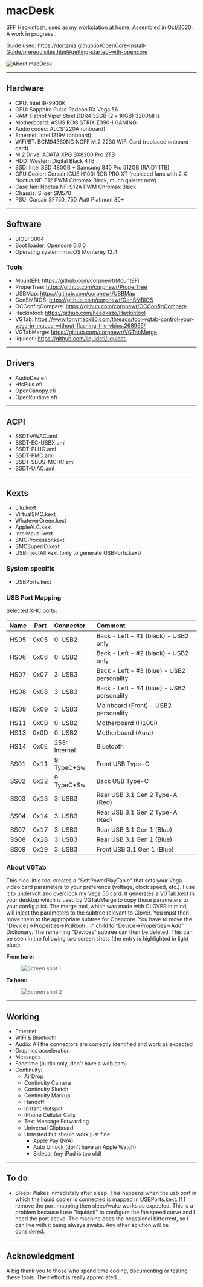 # macDesk
SFF Hackintosh, used as my workstation at home. Assembled in Oct/2020. A work in progress...

Guide used: https://dortania.github.io/OpenCore-Install-Guide/prerequisites.html#getting-started-with-opencore

![About macDesk](Pics/macDesk.png)

***

## Hardware

- CPU: Intel I9-9900K
- GPU: Sapphire Pulse Radeon RX Vega 56
- RAM: Patriot Viper Steel DDR4 32GB (2 x 16GB) 3200MHz
- Motherboard: ASUS ROG STRIX Z390-I GAMING
- Audio codec: ALCS1220A (onboard)
- Ethernet: Intel I219V (onboard)
- WiFi/BT: BCM94360NG NGFF M.2 2230 WiFi Card (replaced onboard card)
- M.2 Drive: ADATA XPG SX8200 Pro 2TB
- HDD: Western Digital Black 4TB
- SSD: Intel SSD 480GB + Samsung 840 Pro 512GB (RAID1 1TB)
- CPU Cooler: Corsair iCUE H100i RGB PRO XT (replaced fans with 2 X Noctua NF-F12 PWM Chromax Black, much quieter now)
- Case fan: Noctua NF-S12A PWM Chromax Black
- Chassis: Sliger SM570
- PSU: Corsair SF750, 750 Watt Platinum 80+

***

## Software

- BIOS: 3004
- Boot loader: Opencore 0.8.0
- Operating system: macOS Monterey 12.4

### Tools

- MountEFI: https://github.com/corpnewt/MountEFI
- ProperTree: https://github.com/corpnewt/ProperTree
- USBMap: https://github.com/corpnewt/USBMap
- GenSMBIOS: https://github.com/corpnewt/GenSMBIOS
- OCConfigCompare: https://github.com/corpnewt/OCConfigCompare
- Hackintool: https://github.com/headkaze/Hackintool
- VGTab: https://www.tonymacx86.com/threads/tool-vgtab-control-your-vega-in-macos-without-flashing-the-vbios.268965/
- VGTabMerge: https://github.com/corpnewt/VGTabMerge
- liquidctl: https://github.com/liquidctl/liquidctl

***

## Drivers

- AudioDxe.efi
- HfsPlus.efi
- OpenCanopy.efi
- OpenRuntime.efi

***

## ACPI

- SSDT-AWAC.aml
- SSDT-EC-USBX.aml
- SSDT-PLUG.aml
- SSDT-PMC.aml
- SSDT-SBUS-MCHC.aml
- SSDT-UIAC.aml

***

## Kexts

- Lilu.kext
- VirtualSMC.kext
- WhateverGreen.kext
- AppleALC.kext
- IntelMausi.kext
- SMCProcessor.kext
- SMCSuperIO.kext
- USBInjectAll.kext (only to generate USBPorts.kext)

### System specific

- USBPorts.kext

### USB Port Mapping

Selected XHC ports:

| **Name** | **Port** | **Connector** | **Comment** |
| :---: | :---: | :--- | :--- |
| HS05 | 0x05 | 0: USB2 | Back - Left - #1 (black) - USB2 only |
| HS06 | 0x06 | 0: USB2 | Back - Left - #2 (black) - USB2 only |
| HS07 | 0x07 | 3: USB3 | Back - Left - #3 (blue) - USB2 personality |
| HS08 | 0x08 | 3: USB3 | Back - Left - #4 (blue) - USB2 personality |
| HS09 | 0x09 | 3: USB3 | Mainboard (Front) - USB2 personality |
| HS11 | 0x0B | 0: USB2 | Motherboard (H100i) |
| HS13 | 0x0D | 0: USB2 | Motherboard (Aura) |
| HS14 | 0x0E | 255: Internal | Bluetooth |
| SS01 | 0x11 | 9: TypeC+Sw | Front USB Type-C |
| SS02 | 0x12 | 9: TypeC+Sw | Back USB Type-C |
| SS03 | 0x13 | 3: USB3 | Rear USB 3.1 Gen 2 Type-A (Red) |
| SS04 | 0x14 | 3: USB3 | Rear USB 3.1 Gen 2 Type-A (Red) |
| SS07 | 0x17 | 3: USB3 | Rear USB 3.1 Gen 1 (Blue) |
| SS08 | 0x18 | 3: USB3 | Rear USB 3.1 Gen 1 (Blue) |
| SS09 | 0x19 | 3: USB3 | Front USB 3.1 Gen 1 (Blue) |

### About VGTab

This nice little tool creates a "SoftPowerPlayTable" that sets your Vega video card parameters to your preference (voltage, clock speed, etc.). I use it to undervolt and overclock my Vega 56 card. It generates a VGTab.kext in your desktop which is used by VGTabMerge to copy those parameters to your config.plist. The merge tool, which was made with CLOVER in mind, will inject the parameters to the subtree relevant to Clover. You must then move them to the appropriate subtree for Opencore. You have to move the "Devices->Properties->PciRoot(...)" child to "Device->Properties->Add" Dictionary. The remaining "Devices" subtree can then be deleted. This can be seen in the following two screen shots (the entry is highlighted in light blue):

**From here:**

>![Screen shot 1](Pics/image1.png "This is in Clover syntax")

**To here:**

>![Screen shot 2](Pics/image2.png "This is in Opencore syntax")

***

## Working

- Ethernet
- WiFi & Bluetooth
- Audio: All the connectors are correctly identified and work as expected
- Graphics acceleration
- Messages
- Facetime (audio only, don't have a web cam)
- Continuity: 
	- AirDrop
	- Continuity Camera
	- Continuity Sketch
	- Continuity Markup
	- Handoff
	- Instant Hotspot
	- iPhone Cellular Calls
	- Text Message Forwarding
	- Universal Clipboard
	- Untested but should work just fine:
		- Apple Pay (N/A)
		- Auto Unlock (don't have an Apple Watch)
		- Sidecar (my iPad is too old)

***

## To do

- Sleep: Wakes inmediately after sleep. This happens when the usb port in which the liquid cooler is connected is mapped in USBPorts.kext. If I remove the port mapping then sleep/wake works as expected. This is a problem because I use "liquidctl" to configure the fan speed curve and I need the port active. The machine does the ocassional bittorrent, so I can live with it being always awake. Any other solution will be considered.

***

## Acknowledgment

A big thank you to those who spend time coding, documenting or testing these tools. Their effort is really appreciated...

